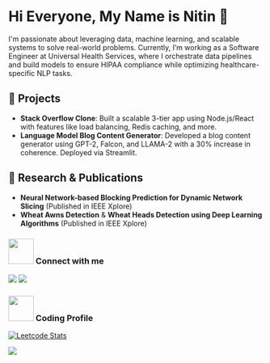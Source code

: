 # Hi Everyone, My Name is Nitin 👋

I'm passionate about leveraging data, machine learning, and scalable systems to solve real-world problems. Currently, I’m working as a Software Engineer at Universal Health Services, where I orchestrate data pipelines and build models to ensure HIPAA compliance while optimizing healthcare-specific NLP tasks.

## 📝 Projects
- **Stack Overflow Clone**: Built a scalable 3-tier app using Node.js/React with features like load balancing, Redis caching, and more.
- **Language Model Blog Content Generator**: Developed a blog content generator using GPT-2, Falcon, and LLAMA-2 with a 30% increase in coherence. Deployed via Streamlit.

## 📄 Research & Publications
- **Neural Network-based Blocking Prediction for Dynamic Network Slicing** (Published in IEEE Xplore)
- **Wheat Awns Detection** & **Wheat Heads Detection using Deep Learning Algorithms** (Published in IEEE Xplore)

<h3 align="left"><img src="https://media.giphy.com/media/MIGbtLZoVjbl0bYbAd/giphy.gif" width="50px"> Connect with me </h3> 
<a href="https://www.linkedin.com/in/nitindatta8/"> <img src="https://img.shields.io/badge/linkedin-%230077B5.svg?&style=for-the-badge&logo=linkedin&logoColor=white" target="_blank"/></a>
<a href="https://www.kaggle.com/nitindatta"><img src="https://img.shields.io/badge/Kaggle-%2320BEFF.svg?&style=for-the-badge&logo=Kaggle&logoColor=white" target="_blank"/></a>

<h3 align="left"><img src="https://media.giphy.com/media/MIGbtLZoVjbl0bYbAd/giphy.gif" width="50px"> Coding Profile </h3> 

[![Leetcode Stats](https://leetcard.jacoblin.cool/ND878)](https://leetcode.com/ND878)

![](https://komarev.com/ghpvc/?username=NitinDatta8)

